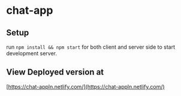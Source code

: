 # chat-app

## Setup

run `npm install && npm start` for both client and server side to start development server.

## View Deployed version at
[https://chat-appln.netlify.com/](https://chat-appln.netlify.com/)